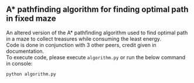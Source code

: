## A* pathfinding algorithm for finding optimal path in fixed maze </br>
An altered version of the A* pathfinding algorithm used to find optimal path in a maze to collect treasures while consuming the least energy. </br>
Code is done in conjunction with 3 other peers, credit given in documentation. </br>
To execute code, please execute `algorithm.py` or run the below command in console: </br>
```
python algorithm.py
```
